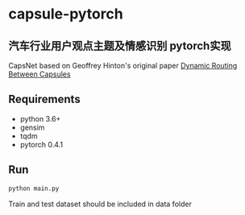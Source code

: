 # capsule-pytorch

##  汽车行业用户观点主题及情感识别 pytorch实现

CapsNet based on Geoffrey Hinton's original paper 
[Dynamic Routing Between Capsules](https://arxiv.org/abs/1710.09829)

## Requirements

 - python 3.6+
 - gensim
 - tqdm
 - pytorch 0.4.1
  
## Run

```bash
python main.py
```
Train and test dataset should be included in data folder